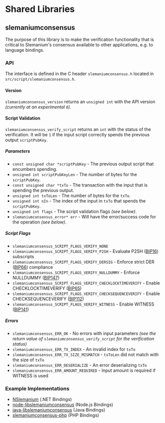 Shared Libraries
================

## slemaniumconsensus

The purpose of this library is to make the verification functionality that is critical to Slemanium's consensus available to other applications, e.g. to language bindings.

### API

The interface is defined in the C header `slemaniumconsensus.h` located in  `src/script/slemaniumconsensus.h`.

#### Version

`slemaniumconsensus_version` returns an `unsigned int` with the API version *(currently at an experimental `0`)*.

#### Script Validation

`slemaniumconsensus_verify_script` returns an `int` with the status of the verification. It will be `1` if the input script correctly spends the previous output `scriptPubKey`.

##### Parameters
- `const unsigned char *scriptPubKey` - The previous output script that encumbers spending.
- `unsigned int scriptPubKeyLen` - The number of bytes for the `scriptPubKey`.
- `const unsigned char *txTo` - The transaction with the input that is spending the previous output.
- `unsigned int txToLen` - The number of bytes for the `txTo`.
- `unsigned int nIn` - The index of the input in `txTo` that spends the `scriptPubKey`.
- `unsigned int flags` - The script validation flags *(see below)*.
- `slemaniumconsensus_error* err` - Will have the error/success code for the operation *(see below)*.

##### Script Flags
- `slemaniumconsensus_SCRIPT_FLAGS_VERIFY_NONE`
- `slemaniumconsensus_SCRIPT_FLAGS_VERIFY_P2SH` - Evaluate P2SH ([BIP16](https://github.com/slemanium/bips/blob/master/bip-0016.mediawiki)) subscripts
- `slemaniumconsensus_SCRIPT_FLAGS_VERIFY_DERSIG` - Enforce strict DER ([BIP66](https://github.com/slemanium/bips/blob/master/bip-0066.mediawiki)) compliance
- `slemaniumconsensus_SCRIPT_FLAGS_VERIFY_NULLDUMMY` - Enforce NULLDUMMY ([BIP147](https://github.com/slemanium/bips/blob/master/bip-0147.mediawiki))
- `slemaniumconsensus_SCRIPT_FLAGS_VERIFY_CHECKLOCKTIMEVERIFY` - Enable CHECKLOCKTIMEVERIFY ([BIP65](https://github.com/slemanium/bips/blob/master/bip-0065.mediawiki))
- `slemaniumconsensus_SCRIPT_FLAGS_VERIFY_CHECKSEQUENCEVERIFY` - Enable CHECKSEQUENCEVERIFY ([BIP112](https://github.com/slemanium/bips/blob/master/bip-0112.mediawiki))
- `slemaniumconsensus_SCRIPT_FLAGS_VERIFY_WITNESS` - Enable WITNESS ([BIP141](https://github.com/slemanium/bips/blob/master/bip-0141.mediawiki))

##### Errors
- `slemaniumconsensus_ERR_OK` - No errors with input parameters *(see the return value of `slemaniumconsensus_verify_script` for the verification status)*
- `slemaniumconsensus_ERR_TX_INDEX` - An invalid index for `txTo`
- `slemaniumconsensus_ERR_TX_SIZE_MISMATCH` - `txToLen` did not match with the size of `txTo`
- `slemaniumconsensus_ERR_DESERIALIZE` - An error deserializing `txTo`
- `slemaniumconsensus_ERR_AMOUNT_REQUIRED` - Input amount is required if WITNESS is used

### Example Implementations
- [NSlemanium](https://github.com/NicolasDorier/NSlemanium/blob/master/NSlemanium/Script.cs#L814) (.NET Bindings)
- [node-libslemaniumconsensus](https://github.com/bitpay/node-libslemaniumconsensus) (Node.js Bindings)
- [java-libslemaniumconsensus](https://github.com/dexX7/java-libslemaniumconsensus) (Java Bindings)
- [slemaniumconsensus-php](https://github.com/Bit-Wasp/slemaniumconsensus-php) (PHP Bindings)
